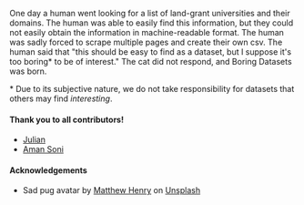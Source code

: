 One day a human went looking for a list of land-grant universities and their domains. The human was able to easily find this information, but they could not easily obtain the information in machine-readable format. The human was sadly forced to scrape multiple pages and create their own csv. The human said that "this should be easy to find as a dataset, but I suppose it's too boring* to be of interest." The cat did not respond, and Boring Datasets was born. 




\* Due to its subjective nature, we do not take responsibility for datasets that others may find _interesting_.





#### Thank you to all contributors!
- [Julian](https://github.com/julianpistorius)
- [Aman Soni](https://github.com/iamansoni)

#### Acknowledgements
- <span>Sad pug avatar by <a href="https://unsplash.com/@matthewhenry?utm_source=unsplash&amp;utm_medium=referral&amp;utm_content=creditCopyText">Matthew Henry</a> on <a href="https://unsplash.com/s/photos/sleep?utm_source=unsplash&amp;utm_medium=referral&amp;utm_content=creditCopyText">Unsplash</a></span>

